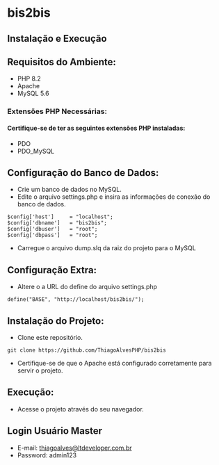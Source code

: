 # bis2bis

## Instalação e Execução
## Requisitos do Ambiente:
* PHP 8.2
* Apache
* MySQL 5.6

### Extensões PHP Necessárias:
#### Certifique-se de ter as seguintes extensões PHP instaladas:
* PDO
* PDO_MySQL

## Configuração do Banco de Dados:

* Crie um banco de dados no MySQL.
* Edite o arquivo settings.php e insira as informações de conexão do banco de dados.
```
$config['host']     = "localhost";
$config['dbname']   = "bis2bis";
$config['dbuser']   = "root";
$config['dbpass']   = "root";
```
* Carregue o arquivo dump.slq da raiz do projeto para o MySQL

## Configuração Extra:
* Altere o a URL do define do arquivo settings.php
```
define("BASE", "http://localhost/bis2bis/");
```

## Instalação do Projeto:

* Clone este repositório.
```
git clone https://github.com/ThiagoAlvesPHP/bis2bis
```
* Certifique-se de que o Apache está configurado corretamente para servir o projeto.

## Execução:
* Acesse o projeto através do seu navegador.

## Login Usuário Master
* E-mail: thiagoalves@ltdeveloper.com.br
* Password: admin123